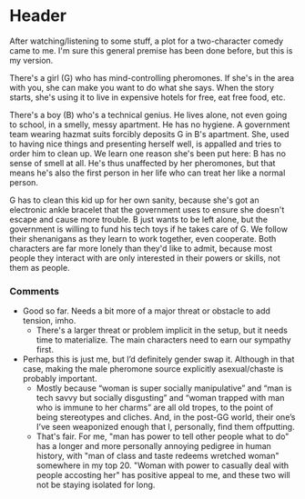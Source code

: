 <!-- TITLE: Control And Chaos -->
<!-- SUBTITLE: A quick summary of Control And Chaos -->

# Header
After watching/listening to some stuff, a plot for a two-character comedy came to me. I'm sure this general premise has been done before, but this is my version.

There's a girl (G) who has mind-controlling pheromones. If she's in the area with you, she can make you want to do what she says. When the story starts, she's using it to live in expensive hotels for free, eat free food, etc.

There's a boy (B) who's a technical genius. He lives alone, not even going to school, in a smelly, messy apartment. He has no hygiene. A government team wearing hazmat suits forcibly deposits G in B's apartment. She, used to having nice things and presenting herself well, is appalled and tries to order him to clean up. We learn one reason she's been put here: B has no sense of smell at all. He's thus unaffected by her pheromones, but that means he's also the first person in her life who can treat her like a normal person.

G has to clean this kid up for her own sanity, because she's got an electronic ankle bracelet that the government uses to ensure she doesn't escape and cause more trouble. B just wants to be left alone, but the government is willing to fund his tech toys if he takes care of G. We follow their shenanigans as they learn to work together, even cooperate. Both characters are far more lonely than they'd like to admit, because most people they interact with are only interested in their powers or skills, not them as people.

### Comments

* Good so far. Needs a bit more of a major threat or obstacle to add tension, imho. 
  * There's a larger threat or problem implicit in the setup, but it needs time to materialize. The main characters need to earn our sympathy first.
* Perhaps this is just me, but I’d definitely gender swap it.  Although in that case, making the male pheromone source explicitly asexual/chaste is probably important.
  * Mostly because “woman is super socially manipulative” and “man is tech savvy but socially disgusting” and “woman trapped with man who is immune to her charms” are all old tropes, to the point of being stereotypes and cliches. And, in the post-GG world, their one’s I’ve seen weaponized enough that I, personally, find them offputting. 
  * That's fair. For me, "man has power to tell other people what to do" has a longer and more personally annoying pedigree in human history, with "man of class and taste redeems wretched woman" somewhere in my top 20. "Woman with power to casually deal with people accosting her" has positive appeal to me, and these two will not be staying isolated for long.